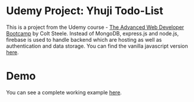 # Udemy Project: Yhuji Todo-List

This is a project from the Udemy course - [The Advanced Web Developer Bootcamp](https://www.udemy.com/the-advanced-web-developer-bootcamp/) by Colt Steele. Instead of MongoDB, express.js and node.js, firebase is used to handle backend which are hosting as well as authentication and data storage. You can find the vanilla javascript version [here](https://github.com/yusufnamdar/ToDoApp-with-Vanilla-JavaScript.git).
  
# Demo

<div align="center">
</div>

You can see a complete working example [here](https://todolist-8e432.web.app/). 
